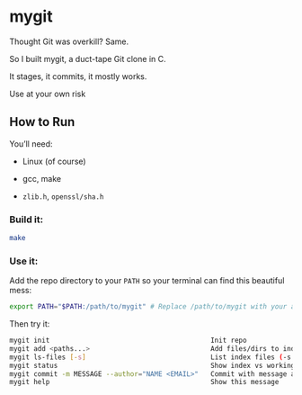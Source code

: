# mygit

Thought Git was overkill? Same.

So I built mygit, a duct-tape Git clone in C.

It stages, it commits, it mostly works.

Use at your own risk
  
## How to Run

You’ll need:

- Linux (of course)
    
- gcc, make
    
- `zlib.h`, `openssl/sha.h`
    

### Build it:

```bash
make
```

### Use it:

Add the repo directory to your `PATH` so your terminal can find this beautiful mess:

```bash
export PATH="$PATH:/path/to/mygit" # Replace /path/to/mygit with your actual path
```

Then try it:

```bash
mygit init                                        Init repo  
mygit add <paths...>                              Add files/dirs to index  
mygit ls-files [-s]                               List index files (-s = detailed)  
mygit status                                      Show index vs working tree  
mygit commit -m MESSAGE --author="NAME <EMAIL>"   Commit with message and author  
mygit help                                        Show this message  
```
